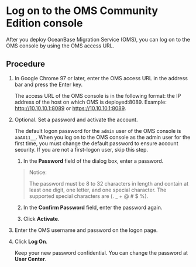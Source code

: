 # Log on to the OMS Community Edition console

After you deploy OceanBase Migration Service (OMS), you can log on to the OMS console by using the OMS access URL. 

## Procedure

1. In Google Chrome 97 or later, enter the OMS access URL in the address bar and press the Enter key. 

   The access URL of the OMS console is in the following format: the IP address of the host on which OMS is deployed:8089. Example: http://10.10.10.1:8089 or https://10.10.10.1:8089.
   
2. Optional. Set a password and activate the account. 

   The default logon password for the `admin` user of the OMS console is `aaAA11__`. When you log on to the OMS console as the admin user for the first time, you must change the default password to ensure account security. If you are not a first-logon user, skip this step. 

   1. In the **Password** field of the dialog box, enter a password. 

     >Notice:
     >
     >The password must be 8 to 32 characters in length and contain at least one digit, one letter, and one special character. The supported special characters are (. _ + @ # $ %).
   
   2. In the **Confirm Password** field, enter the password again.
   
   3. Click **Activate**.

3. Enter the OMS username and password on the logon page.

4. Click **Log On**. 

   Keep your new password confidential. You can change the password at **User Center**. 